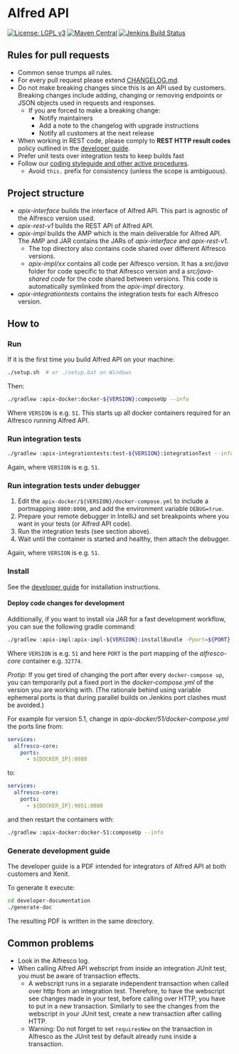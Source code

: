 # Alfred API

[![License: LGPL v3](https://img.shields.io/badge/License-LGPL%20v3-blue.svg)](
  https://www.gnu.org/licenses/lgpl-3.0)
[![Maven Central](https://img.shields.io/maven-central/v/eu.xenit.apix/apix-interface.svg)](
  http://search.maven.org/#search%7Cga%7C1%7Cg%3A%22eu.xenit.apix%22%20AND%20a%3A%22apix-interface%22)
[![Jenkins Build Status](https://jenkins-2.xenit.eu/buildStatus/icon?job=Xenit+Github%2Falfred-api%2Fmaster&subject=Jenkins)](
  https://jenkins-2.xenit.eu/job/Xenit%20Github/job/alfred-api/job/master/)

## Rules for pull requests
* Common sense trumps all rules.
* For every pull request please extend [CHANGELOG.md](./CHANGELOG.md).
* Do not make breaking changes since this is an API used by customers. Breaking changes include 
  adding, changing or removing endpoints or JSON objects used in requests and responses.
  * If you are forced to make a breaking change:
    * Notify maintainers
    * Add a note to the changelog with upgrade instructions
    * Notify all customers at the next release
* When working in REST code, please comply to **REST HTTP result codes** policy outlined in the
  [developer guide](./developer-documentation).
* Prefer unit tests over integration tests to keep builds fast
* Follow our 
  [coding styleguide and other active procedures](https://xenitsupport.jira.com/wiki/spaces/XEN/pages/624558081/XeniT+Enhancement+Proposals+XEP).
  * Avoid `this.` prefix for consistency (unless the scope is ambiguous).


## Project structure
* *apix-interface* builds the interface of Alfred API. This part is agnostic of the 
Alfresco version used.
* *apix-rest-v1* builds the REST API of Alfred API. 
* *apix-impl* builds the AMP which is the main deliverable for Alfred API. The AMP and JAR contains the JARs of 
*apix-interface* and *apix-rest-v1*.
  * The top directory also contains code shared over different Alfresco versions.
  * *apix-impl/xx* contains all code per Alfresco version. It has a *src/java* folder
  for code specific to that Alfresco version and a *src/java-shared code* for the code shared between
  versions. This code is automatically symlinked from the *apix-impl* directory.   
* *apix-integrationtests* contains the integration tests for each Alfresco version.


## How to

### Run
If it is the first time you build Alfred API on your machine:
```bash
./setup.sh  # or ./setup.bat on Windows
```
Then:
```bash
./gradlew :apix-docker:docker-${VERSION}:composeUp --info
```
Where `VERSION` is e.g. `51`.
This starts up all docker containers required for an Alfresco running Alfred API.


### Run integration tests
```bash
./gradlew :apix-integrationtests:test-${VERSION}:integrationTest --info
```  
Again, where `VERSION` is e.g. `51`.

### Run integration tests under debugger
1. Edit the `apix-docker/${VERSION}/docker-compose.yml` to include a portmapping `8000:8000`, and 
  add the environment variable `DEBUG=true`.
2. Prepare your remote debugger in IntelliJ and set breakpoints where you want in your tests
 (or Alfred API code).
3. Run the integration tests (see section above).
4. Wait until the container is started and healthy, then attach the debugger.

Again, where `VERSION` is e.g. `51`.


### Install
See the [developer guide](./developer-documentation) for installation instructions.

#### Deploy code changes for development
Additionally, if you want to install via JAR for a fast development workflow,
you can sue the following gradle command:

```bash
./gradlew :apix-impl:apix-impl-${VERSION}:installBundle -Pport=${PORT}
```
Where `VERSION` is e.g. `51` and here `PORT` is the port mapping of the *alfresco-core* container e.g. `32774`.

*Protip:* If you get tired of changing the port after every `docker-compose up`, you can temporarily put a
fixed port in the *docker-compose.yml* of the version you are working with. (The rationale behind using 
variable ephemeral ports is that during parallel builds on Jenkins port clashes must be avoided.)

For example for version 5.1, change in *apix-docker/51/docker-compose.yml* 
the ports line from:
```yaml
services:
  alfresco-core:
    ports:
      - ${DOCKER_IP}:8080
``` 
to: 
```yaml
services:
  alfresco-core:
    ports:
      - ${DOCKER_IP}:9051:8080
```
and then restart the containers with:

```bash
./gradlew :apix-docker:docker-51:composeUp --info
```

### Generate development guide 
The developer guide is a PDF intended for integrators of Alfred API at both customers
and Xenit.

To generate it execute:
```bash
cd developer-documentation
./generate-doc
```
The resulting PDF is written in the same directory.

## Common problems
* Look in the Alfresco log.
* When calling Alfred API webscript from inside an integration JUnit test, you must be aware of 
  transaction effects.
    * A webscript runs in a separate independent transaction when called over http from an integration 
      test. Therefore, to have the webscript see changes made in your test, before calling over HTTP, 
      you have to put in a new transaction. Similarly to see the changes from the webscript in your 
      JUnit test, create a new transaction after calling HTTP. 
    * Warning: Do not forget to set `requiresNew` on the transaction in Alfresco as the JUnit test by 
      default already runs inside a transaction.
